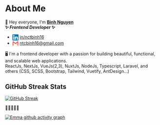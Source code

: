# About Me

👋 Hey everyone, I'm <b>[Binh Nguyen](https://github.com/ntcbinh)</b> <br>
<b>✨ _Frontend Developer_ ✨ </b>
- <img align="center" src="./images/icon/linkedin.png" title = "linkedin" alt="" height="20" /> [in/nctbinh16](https://www.linkedin.com/in/ntcbinh16/) 
- <img align="center" src="./images/icon/mail.webp" title = "mail" alt="" height="20" /> ntcbinh16@gmail.com

🖥️ I'm a frontend developer with a passion for building beautiful, functional, and scalable web applications. <br>
ReactJs, NextJs, VueJs(2,3), NuxtJs, NodeJs, Typescript, Laravel, and others (CSS, SCSS, Bootstrap, Tailwind, Vuetify, AntDesign...)

## GitHub Streak Stats

[![GitHub Streak](https://github-readme-streak-stats.herokuapp.com?user=ntcbinh&theme=merko&border_radius=10)](https://github.com/ntcbinh) 

🚀🚀👩🏻‍🚀

[![Emma github activity graph](https://github-readme-activity-graph.vercel.app/graph?username=ntcbinh&theme=dracula)](https://github.com/ntcbinh)

